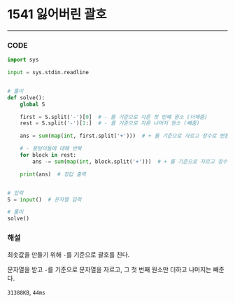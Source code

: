 # 1541 잃어버린 괄호

---

### CODE

```python
import sys

input = sys.stdin.readline


# 풀이
def solve():
    global S

    first = S.split('-')[0]  # - 를 기준으로 자른 첫 번째 원소 (더해줌)
    rest = S.split('-')[1:]  # - 를 기준으로 자른 나머지 원소 (빼줌)

    ans = sum(map(int, first.split('+')))  # + 를 기준으로 자르고 정수로 변환해 더함

    # - 뭉텅이들에 대해 반복
    for block in rest:
        ans -= sum(map(int, block.split('+')))  # + 를 기준으로 자르고 정수로 변환해 뺌

    print(ans)  # 정답 출력


# 입력
S = input()  # 문자열 입력

# 풀이
solve()

```

### 해설

최솟값을 만들기 위해 `-`를 기준으로 괄호를 친다.

문자열을 받고 `-`를 기준으로 문자열을 자르고, 그 첫 번째 원소만 더하고 나머지는 빼준다.

`31388KB`, `44ms`
